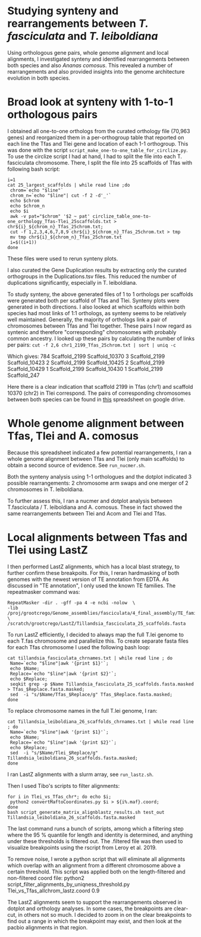 # Studying synteny and rearrangements between *T. fasciculata* and *T. leiboldiana*

Using orthologous gene pairs, whole genome alignment and local alignments, I investigated synteny and identified rearrangements between both species and also *Ananas comosus*. This revealed a number of rearrangements and also provided insights into the genome architecture evolution in both species.

# Broad look at synteny with 1-to-1 orthologous pairs

I obtained all one-to-one orthologs from the curated orthology file (70,963 genes) and reorganized them in a per-orthogroup table that reported on each line the Tfas and Tlei gene and location of each 1-1 orthogroup. This was done with the script `script_make_one-to-one_table_for_circlize.py`. To use the circlize script I had at hand, I had to split the file into each T. fasciculata chromosome.  There, I split the file into 25 scaffolds of Tfas with following bash script:

    i=1
    cat 25_largest_scaffolds | while read line ;do
     chrom=`echo "$line"`
     chrom_n=`echo "$line"| cut -f 2 -d'_'`
     echo $chrom
     echo $chrom_n
     echo $i
     awk -v pat="$chrom" '$2 ~ pat' circlize_table_one-to-one_orthology_Tfas-Tlei_25scaffolds.txt > chr${i}_${chrom_n}_Tfas_25chrom.txt;
     cut -f 1,2,3,4,6,7,8,9 chr${i}_${chrom_n}_Tfas_25chrom.txt > tmp
     mv tmp chr${i}_${chrom_n}_Tfas_25chrom.txt
     i=$((i+1))
    done

These files were used to rerun synteny plots.

I also curated the Gene Duplication results by extracting only the curated orthogroups in the Duplications.tsv files. This reduced the number of duplications significantly, especially in T. leiboldiana.

To study synteny, the above generated files of 1 to 1 orthologs per scaffolds were generated both per scaffold of Tfas and Tlei. Synteny plots were generated in both directions.
I also looked at which scaffolds within both species had most links of 1:1 orthologs, as synteny seems to be relatively well maintained. Generally, the majority of orthologs link a pair of chromosomes between Tfas and Tlei together. These pairs I now regard as syntenic and therefore "corresponding" chromosomes with probably common ancestry. I looked up these pairs by calculating the number of links per pairs:
`cut -f 2,6 chr1_2199_Tfas_25chrom.txt | sort | uniq -c`

Which gives:
    784 Scaffold_2199	Scaffold_10370
    3 Scaffold_2199	Scaffold_10423
    2 Scaffold_2199	Scaffold_10425
    2 Scaffold_2199	Scaffold_10429
    1 Scaffold_2199	Scaffold_10430
    1 Scaffold_2199	Scaffold_247

Here there is a clear indication that scaffold 2199 in Tfas (chr1) and scaffold 10370 (chr2) in Tlei correspond. The pairs of corresponding chromosomes between both species can be found in [this](https://docs.google.com/spreadsheets/d/1Gfj0WRwzEupbUZKON2OnO8psCsLD4j3tC6k3-Pz8hLs/edit#gid=0) spreadsheet on google drive.

# Whole genome alignment between Tfas, Tlei and A. comosus

Because this spreadsheet indicated a few potential rearrangements, I ran a whole genome alignment between Tfas and Tlei (only main scaffolds) to obtain a second source of evidence. See `run_nucmer.sh`.

Both the synteny analysis using 1-1 orthologues and the dotplot indicated 3 possible rearrangements: 2 chromosome arm swaps and one merger of 2 chromosomes in T. leiboldiana.

To further assess this, I ran a nucmer and dotplot analysis between T.fasciculata / T. leiboldiana and A. comosus. These in fact showed the same rearrangements between Tlei and Acom and Tlei and Tfas.

# Local alignments between Tfas and Tlei using LastZ

I then performed LastZ alignments, which has a local blast strategy, to further confirm these breakpoits. For this, I reran hardmasking of both genomes with the newest version of TE annotation from EDTA. As discussed in "TE annotation", I only used the known TE families. The repeatmasker command was:

    RepeatMasker -dir . -gff -pa 4 -e ncbi -nolow  \
    -lib /proj/grootcrego/Genome_assemblies/fasciculata/4_final_assembly/TE_families_FULL_EDTA_Tfas_25chrom.fa \
    /scratch/grootcrego/LastZ/Tillandsia_fasciculata_25_scaffolds.fasta

To run LastZ efficiently, I decided to always map the full T.lei genome to each T.fas chromosome and parallelize this. To create separate fasta files for each Tfas chromosome I used the following bash loop:

    cat tillandsia_fasciculata_chrnames.txt | while read line ; do  
     Name=`echo "$line"|awk '{print $1}'`;  
     echo $Name;  
     Replace=`echo "$line"|awk '{print $2}'`;  
     echo $Replace;  
     seqkit grep -p $Name Tillandsia_fasciculata_25_scaffolds.fasta.masked > Tfas_$Replace.fasta.masked;  
     sed  -i "s/$Name/Tfas_$Replace/g" Tfas_$Replace.fasta.masked;
    done

To replace chromosome names in the full T.lei genome, I ran:

    cat Tillandsia_leiboldiana_26_scaffolds_chrnames.txt | while read line ; do  
     Name=`echo "$line"|awk '{print $1}'`;  
     echo $Name;  
     Replace=`echo "$line"|awk '{print $2}'`;  
     echo $Replace;  
     sed  -i "s/$Name/Tlei_$Replace/g" Tillandsia_leiboldiana_26_scaffolds.fasta.masked;
    done

I ran LastZ alignments with a slurm array, see `run_lastz.sh`.

Then I used Tibo's scripts to filter alignments:

    for i in Tlei_vs_Tfas_chr*; do echo $i;  
     python2 convertMaftoCoordinates.py $i > ${i%.maf}.coord;
    done
    bash script_generate_matrix_alignblastz_results.sh test_out Tillandsia_leiboldiana_26_scaffolds.fasta.masked

The last command runs a bunch of scripts, among which a filtering step where the 95 % quantile for length and identity is determined, and anything under these thresholds is filtered out. The .filtered file was then used to visualize breakpoints using the rscript from Leroy et al. 2019.

To remove noise, I wrote a python script that will eliminate all alignments which overlap with an alignment from a different chromosome above a certain threshold. This script was applied both on the length-filtered and non-filtered coord file:
    python2 script_filter_alignments_by_uniqness_threshold.py Tlei_vs_Tfas_allchrom_lastz.coord 0.9

 The LastZ alignments seem to support the rearrangements observed in dotplot and orthology analyses. In some cases, the breakpoints are clear-cut, in others not so much. I decided to zoom in on the clear breakpoints to find out a range in which the breakpoint may exist, and then look at the pacbio alignments in that region.
